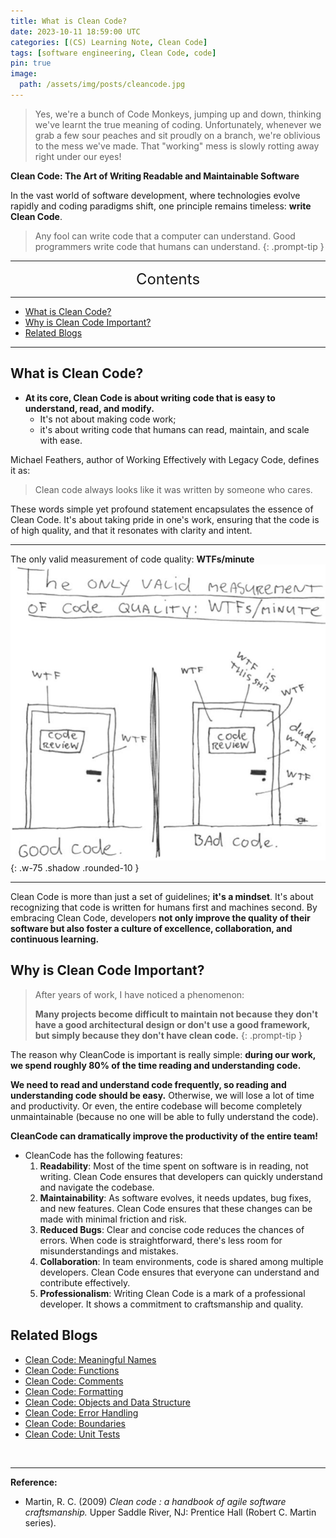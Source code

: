 ```yaml
---
title: What is Clean Code?
date: 2023-10-11 18:59:00 UTC
categories: [(CS) Learning Note, Clean Code]
tags: [software engineering, Clean Code, code]
pin: true
image:
  path: /assets/img/posts/cleancode.jpg
---
```


>Yes, we're a bunch of Code Monkeys, jumping up and down, thinking we've learnt the true meaning of coding. Unfortunately, whenever we grab a few sour peaches and sit proudly on a branch, we're oblivious to the mess we've made. That "working" mess is slowly rotting away right under our eyes!

**Clean Code: The Art of Writing Readable and Maintainable Software**

In the vast world of software development, where technologies evolve rapidly and coding paradigms shift, one principle remains timeless: **write Clean Code**.

> Any fool can write code that a computer can understand. Good programmers write code that humans can understand.
{: .prompt-tip }

---
<center><font size='5'> Contents </font></center>

---

<!-- TOC -->
  * [What is Clean Code?](#what-is-clean-code)
  * [Why is Clean Code Important?](#why-is-clean-code-important)
  * [Related Blogs](#related-blogs)
<!-- TOC -->

---

## What is Clean Code?

- **At its core, Clean Code is about writing code that is easy to understand, read, and modify.** 
  - It's not about making code work; 
  - it's about writing code that humans can read, maintain, and scale with ease.

Michael Feathers, author of Working Effectively with Legacy Code, defines it as:
> Clean code always looks like it was written by someone who cares.

These words simple yet profound statement encapsulates the essence of Clean Code. It's about taking pride in one's work, ensuring that the code is of high quality, and that it resonates with clarity and intent.

---

The only valid measurement of code quality: **WTFs/minute**
![](/assets/img/posts/cd1.png){: .w-75 .shadow .rounded-10 }

---

Clean Code is more than just a set of guidelines; **it's a mindset**. It's about recognizing that code is written for humans first and machines second. By embracing Clean Code, developers **not only improve the quality of their software but also foster a culture of excellence, collaboration, and continuous learning.**

## Why is Clean Code Important?

> After years of work, I have noticed a phenomenon:
> 
> **Many projects become difficult to maintain not because they don't have a good architectural design or don't use a good framework, but simply because they don't have clean code.**
{: .prompt-tip }

The reason why CleanCode is important is really simple: **during our work, we spend roughly 80% of the time reading and understanding code.**

**We need to read and understand code frequently, so reading and understanding code should be easy.** Otherwise, we will lose a lot of time and productivity. Or even, the entire codebase will become completely unmaintainable (because no one will be able to fully understand the code).

**CleanCode can dramatically improve the productivity of the entire team!**

- CleanCode has the following features:
   1. **Readability**: Most of the time spent on software is in reading, not writing. Clean Code ensures that developers can quickly understand and navigate the codebase.
   2. **Maintainability**: As software evolves, it needs updates, bug fixes, and new features. Clean Code ensures that these changes can be made with minimal friction and risk.
   3. **Reduced Bugs**: Clear and concise code reduces the chances of errors. When code is straightforward, there's less room for misunderstandings and mistakes.
   4. **Collaboration**: In team environments, code is shared among multiple developers. Clean Code ensures that everyone can understand and contribute effectively.
   5. **Professionalism**: Writing Clean Code is a mark of a professional developer. It shows a commitment to craftsmanship and quality.

## Related Blogs

- [Clean Code: Meaningful Names](/posts/Clean-Code-Meaningful-Names/)
- [Clean Code: Functions](/posts/Clean-Code-Functions/)
- [Clean Code: Comments](/posts/Clean-Code-Comments/)
- [Clean Code: Formatting](/posts/Clean-Code-Formatting/)
- [Clean Code: Objects and Data Structure](/posts/Clean-Code-Structure/)
- [Clean Code: Error Handling](/posts/Clean-Code-Error/)
- [Clean Code: Boundaries](/posts/Clean-Code-Boundaries/)
- [Clean Code: Unit Tests](/posts/Clean-Code-Unit-Tests/)

<br>

---

**Reference:**

- Martin, R. C. (2009) _Clean code : a handbook of agile software craftsmanship._ Upper Saddle River, NJ: Prentice Hall (Robert C. Martin series).
